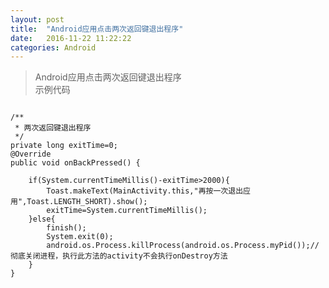 ```yaml
---
layout: post
title:  "Android应用点击两次返回键退出程序"
date:   2016-11-22 11:22:22
categories: Android
---
```


>Android应用点击两次返回键退出程序<br>
示例代码
<pre>
<code>
/**
 * 两次返回键退出程序
 */
private long exitTime=0;
@Override
public void onBackPressed() {

    if(System.currentTimeMillis()-exitTime>2000){
        Toast.makeText(MainActivity.this,"再按一次退出应用",Toast.LENGTH_SHORT).show();
        exitTime=System.currentTimeMillis();
    }else{
        finish();
        System.exit(0);
        android.os.Process.killProcess(android.os.Process.myPid());//彻底关闭进程，执行此方法的activity不会执行onDestroy方法
    }
}
</code>
</pre>



 

